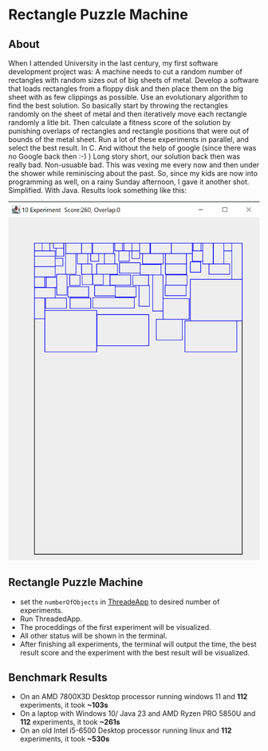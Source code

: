 # Rectangle Puzzle Machine

## About
When I attended University in the last century, my first software development project was: A machine needs to cut a random number of rectangles with random sizes out of big sheets of metal. Develop a software that loads rectangles from a floppy disk and then place them on the big sheet with as few clippings as possible. Use an evolutionary algorithm to find the best solution. So basically start by throwing the rectangles randomly on the sheet of metal and then iteratively move each rectangle randomly a litle bit. Then calculate a fitness score of the solution by punishing overlaps of rectangles and rectangle positions that were out of bounds of the metal sheet. Run a lot of these experiments in parallel, and select the best result. In C. And without the help of google (since there was no Google back then :-) )
Long story short, our solution back then was really bad. Non-usuable bad. 
This was vexing me every now and then under the shower while reminiscing about the past.
So, since my kids are now into programming as well, on a rainy Sunday afternoon, I gave it another shot. Simplified. With Java.
Results look something like this:


![example picture](./example.png)



## Rectangle Puzzle Machine
  - set the `numberOfObjects` in [ThreadeApp](./ThreadedApp.java) to desired number of experiments.
  - Run ThreadedApp.
  - The proceddings of the first experiment will be visualized.
  - All other status will be shown in the terminal.
  - After finishing all experiments, the terminal will output the time, the best result score and the experiment with the best result will be visualized.

## Benchmark Results

- On an AMD 7800X3D Desktop processor running windows 11 and __112__ experiments, it took __~103s__
- On a laptop with Windows 10/ Java 23  and AMD Ryzen PRO 5850U and __112__ experiments, it took __~261s__
- On an old Intel i5-6500 Desktop processor running linux and __112__ experiments, it took __~530s__


